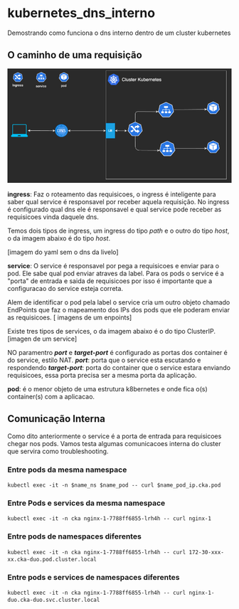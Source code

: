 # kubernetes_dns_interno
Demostrando como funciona o dns interno dentro de um cluster kubernetes


## O caminho de uma requisição

![request caminho](img/requests.png)

**ingress**: Faz o roteamento das requisicoes, o ingress é inteligente para saber qual service é responsavel por receber aquela requisição. No ingress é configurado qual dns ele é responsavel e qual service pode receber as requisicoes vinda daquele dns. 

Temos dois tipos de ingress, um ingress do tipo _path_ e o outro do tipo _host_, o da imagem abaixo é do tipo _host_.

[imagem do yaml sem o dns da livelo]


**service**: O service é responsavel por pega a requisicoes e enviar para o pod. Ele sabe qual pod enviar atraves da label. Para os pods o service é a "porta" de entrada e saida de requisicoes por isso é importante que a configuracao do service esteja correta.

Alem de identificar o pod pela label o service cria um outro objeto chamado EndPoints que faz o mapeamento dos IPs dos pods que ele poderam enviar as requisicoes.
[ imagens de um enpoints]

Existe tres tipos de services, o da imagem abaixo é o do tipo ClusterIP. 
[imagen de um service]


NO paramentro **_port_** e **_target-port_** é configurado as portas dos container é do service, estilo NAT.
**_port_**: porta que o service esta escutando e respondendo
**_target-port_**: porta do container que o service estara enviando requisicoes, essa porta precisa ser a mesma porta da aplicação.

**pod**: é o menor objeto de uma estrutura k8bernetes e onde fica o(s) container(s) com a aplicacao.


## Comunicação Interna

Como dito anteriormente o service é a porta de entrada para requisicoes chegar nos pods. Vamos testa algumas comunicacoes interna do cluster que servira como troubleshooting.

### Entre pods da mesma namespace
```
kubectl exec -it -n $name_ns $name_pod -- curl $name_pod_ip.cka.pod 
```

### Entre Pods e services da mesma namespace
```
kubectl exec -it -n cka nginx-1-7788ff6855-lrh4h -- curl nginx-1
```

###  Entre pods de namespaces diferentes

```
kubectl exec -it -n cka nginx-1-7788ff6855-lrh4h -- curl 172-30-xxx-xx.cka-duo.pod.cluster.local
```

###  Entre pods e services de namespaces diferentes

```
kubectl exec -it -n cka nginx-1-7788ff6855-lrh4h -- curl nginx-1-duo.cka-duo.svc.cluster.local 
```
